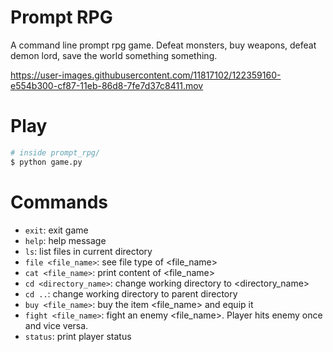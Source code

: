 # Prompt RPG
A command line prompt rpg game.
Defeat monsters, buy weapons, defeat demon lord, save the world something something.



https://user-images.githubusercontent.com/11817102/122359160-e554b300-cf87-11eb-86d8-7fe7d37c8411.mov



# Play
``` bash
# inside prompt_rpg/
$ python game.py
```

# Commands
- `exit`: exit game
- `help`: help message
- `ls`: list files in current directory
- `file <file_name>`: see file type of <file_name>
- `cat <file_name>`: print content of <file_name>
- `cd <directory_name>`: change working directory to <directory_name>
- `cd ..`: change working directory to parent directory
- `buy <file_name>`: buy the item <file_name> and equip it
- `fight <file_name>`: fight an enemy <file_name>. Player hits enemy once and vice versa.
- `status`: print player status
